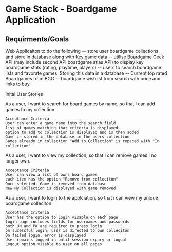 # Game Stack - Boardgame Application

## Requirments/Goals

Web Applicaiton to do the following
    -- store user boardgame collections and store in database along with Key game data
    -- utilise Boardgame Geek API (may include second API boardgame atlas API) to display key boardgame stats (rating, playtime, players)
    -- users to search boardgame lists and favorate games. Storing this data in a database
    -- Current top rated Boardgames from BGG
    -- boardgame wishlist from search with price and links to buy

Inital User Stories

As a user, I want to search for board games by name, so that I can add games to my collection.

    Acceptance Criteria
    User can enter a game name into the search field.
    list of games matching that criteria is displayed.
    option to add to collection is displayed and is then added
    Game is stored in the database in the users collection
    Games already in collection "Add to Collection" is repaced with "In collection"

As a user, I want to view my collection, so that I can remove games I no longer own.

    Acceptance Criteria
    User can view a list of owns board games
    each item has the option "Remove from colleciton"
    Once selected, Game is removed from database
    New My Collection is displayed with game removed.

As a user, I want to login to the applciation, so that i can view my unique boardgame colleciton

    Acceptance Criteria
    User has the option to Login visaple on each page
    login page includes fields for usernames and passwords
    both UN and PW are required to press login
    on sucessful login, user is directed to own colleciton
    On failed login, error is displayed
    User remains logged in until session expary or logout
    Logout option visable to user on all pages

